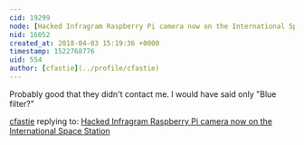 ```yaml
---
cid: 19299
node: [Hacked Infragram Raspberry Pi camera now on the International Space Station](../notes/warren/04-02-2018/hacked-infragram-raspberry-pi-camera-now-on-the-international-space-station)
nid: 16052
created_at: 2018-04-03 15:19:36 +0000
timestamp: 1522768776
uid: 554
author: [cfastie](../profile/cfastie)
---
```


Probably good that they didn't contact me. I would have said only "Blue filter?"

[cfastie](../profile/cfastie) replying to: [Hacked Infragram Raspberry Pi camera now on the International Space Station](../notes/warren/04-02-2018/hacked-infragram-raspberry-pi-camera-now-on-the-international-space-station)

